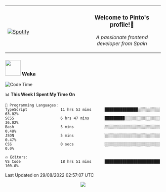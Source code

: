 <table width="100%" align="center"> 
  <tr>
  <td width="50%">
      
&nbsp; <br> [![Spotify](https://novatorem-zeta-rust.vercel.app/api/spotify)](https://open.spotify.com/user/novatorem-zeta-rust)

  </td>
  <td width="50%">
    <h3 align="center">Welcome to Pinto's profile!👋</h3>
    <p align="center"><em>A passionate frontend developer from Spain</em></p>
  </td>
  </table>

### <img src="https://media.giphy.com/media/VgCDAzcKvsR6OM0uWg/giphy.gif" width="50"> Waka

  <!--START_SECTION:waka-->
![Code Time](http://img.shields.io/badge/Code%20Time-790%20hrs%2038%20mins-blue)

📊 **This Week I Spent My Time On** 

```text
💬 Programming Languages: 
TypeScript               11 hrs 53 mins      ███████████████░░░░░░░░░░   63.02% 
SCSS                     6 hrs 47 mins       █████████░░░░░░░░░░░░░░░░   36.02% 
Bash                     5 mins              ░░░░░░░░░░░░░░░░░░░░░░░░░   0.48% 
JSON                     5 mins              ░░░░░░░░░░░░░░░░░░░░░░░░░   0.47% 
CSS                      0 secs              ░░░░░░░░░░░░░░░░░░░░░░░░░   0.0%

🔥 Editors: 
VS Code                  18 hrs 51 mins      █████████████████████████   100.0%

```


 Last Updated on 29/08/2022 02:57:07 UTC
<!--END_SECTION:waka-->

<div align="center">
<img src="https://github-readme-stats-gilt-tau.vercel.app/api/top-langs/?username=pinto-hub&layout=compact&theme=dracula" />
</div>
